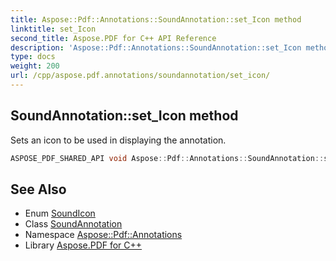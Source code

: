 ```yaml
---
title: Aspose::Pdf::Annotations::SoundAnnotation::set_Icon method
linktitle: set_Icon
second_title: Aspose.PDF for C++ API Reference
description: 'Aspose::Pdf::Annotations::SoundAnnotation::set_Icon method. Sets an icon to be used in displaying the annotation in C++.'
type: docs
weight: 200
url: /cpp/aspose.pdf.annotations/soundannotation/set_icon/
---
```

## SoundAnnotation::set_Icon method


Sets an icon to be used in displaying the annotation.

```cpp
ASPOSE_PDF_SHARED_API void Aspose::Pdf::Annotations::SoundAnnotation::set_Icon(SoundIcon value)
```

## See Also

* Enum [SoundIcon](../../soundicon/)
* Class [SoundAnnotation](../)
* Namespace [Aspose::Pdf::Annotations](../../)
* Library [Aspose.PDF for C++](../../../)

